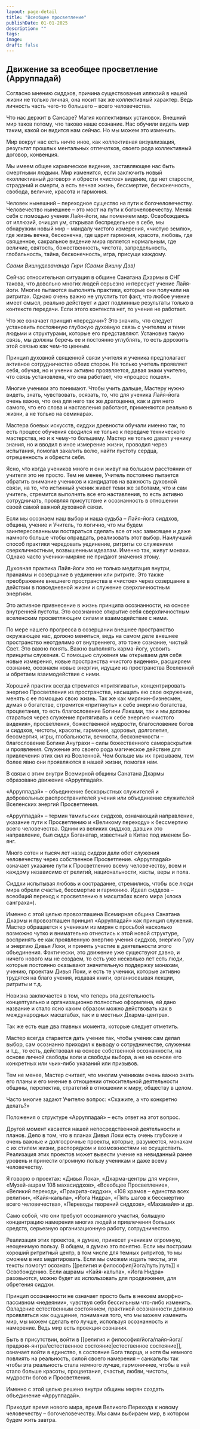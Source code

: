 ```yaml
---
layout: page-detail
title: "Всеобщее просветление"
publishDate: 01-01-2025
description: ""
tags:
image:
draft: false
---
```


## Движение за всеобщее просветление (Арруппадай) 
Согласно мнению сиддхов, причина существования иллюзий в нашей жизни не только личная, она носит так же коллективный характер. Ведь личность часть чего-то большего – всего человечества.

Что нас держит в Сансаре? Магия коллективных установок. Внешний мир таков потому, что таково наше сознание. Нас обучили видеть мир таким, какой он видится нам сейчас. Но мы можем это изменить.

Мир вокруг нас есть ничто иное, как коллективная визуализация, результат прошлых ментальных отпечатков, своего рода коллективный договор, конвенция.

Мы имеем общее кармическое видение, заставляющее нас быть смертными людьми. Мир изменится, если заключить новый «коллективный договор» и обрести «чистое» видение, где нет старости, страданий и смерти, а есть вечная жизнь, бессмертие, бесконечность, свобода, величие, красота и гармония.

Человек нынешний – переходное существо на пути к богочеловечеству. Человечество нынешнее – это мост на пути к богочеловечеству. Меняя себя с помощью учения Лайя-йоги, мы поменяем мир. Освобождаясь от иллюзий, очищая ум, открывая беспредельное в себе, мы обнаружим новый мир – мандалу чистого измерения, «чистую землю», где жизнь вечна, бесконечна, где царит гармония, красота, любовь, где священное, сакральное видение мира является нормальным, где величие, святость, божественность, чистота, запредельность, глобальность, тайна, бесконечность, игра, присущи каждому. 

_Свами Вишнудевананда Гири (Свами Вишну Дэв)_ 

Сейчас относительная ситуация в общине Санатана Дхармы в СНГ такова, что довольно многих людей серьезно интересует учение Лайя-йоги. Многие пытаются выполнять практики, которые они получили на ритритах. Однако очень важно не упустить тот факт, что любое учение имеет смысл, реально действует и дает подлинные результаты только в контексте передачи. Если этого контекста нет, то учение не работает.

Что же означает принцип «передачи»? Это значить, что следует установить постоянную глубокую духовную связь с учителем и теми людьми и структурами, которые его представляют. Установив такую связь, мы должны беречь ее и постоянно углублять, то есть дорожить этой связью как чем-то ценным.

Принцип духовной священной связи учителя и ученика предполагает активное сотрудничество обеих сторон. Не только учитель проявляет себя, обучая, но и ученик активно проявляется, давая знаки учителю, что связь установлена, что она работает, что «процесс пошел».

Многие ученики это понимают. Чтобы учить дальше, Мастеру нужно видеть, знать, чувствовать, осязать, то, что для ученика Лайя-йога очень важна, что она для него так же драгоценна, как и для него самого, что его слова и наставления работают, применяются реально в жизни, а не только на семинарах.

Мастера боевых искусств, сиддхи древности обучали именно так, то есть процесс обучения сводился не только к передаче технического мастерства, но и к чему-то большему. Мастер не только давал ученику знания, но и вводил в иное измерение жизни, проводил через испытания, помогал закалить волю, найти пустоту сердца, отрешенность и обрести себя.

Ясно, что когда учеников много и они живут на большом расстоянии от учителя это не просто. Тем не менее, Учитель постоянно пытается обратить внимание учеников и кандидатов на важность духовной связи, на то, что истинный ученик живет теми же заботами, что и сам учитель, стремится выполнять все его наставления, то есть активно сотрудничать, проявляя присутствие и осознанность в отношении своей самой важной духовной связи.

Если мы осознаем наш выбор и наша судьба – Лайя-йога сиддхов, община, учение и Учитель, то логично, что мы будем заинтересованными постараться сделать все от нас зависящее и даже намного больше чтобы оправдать, реализовать этот выбор. Наилучший способ практики чередовать уединение, ритриты со служением сверхличностным, возвышенным идеалам. Именно так, живут монахи. Однако часто ученики-миряне не придают значения этому.

Духовная практика Лайя-йоги это не только медитация внутри, пранаямы и созерцание в уединении или ритрите. Это также преображение внешнего пространства в «чистое» через созерцание в действии в повседневной жизни и служение сверхличностным энергиям.

Это активное привнесение в жизнь принципа осознанности, на основе внутренней пустоты. Это осознанное открытие себя сверхличностным вселенским просветляющим силам и взаимодействие с ними.

По мере нашего прогресса в созерцании внешнее пространство окружающее нас, должно меняться, ведь на самом деле внешнее пространство неотделимо от внутреннего, это тоже сознание, чистый Свет. Это важно понять. Важно выполнять карма-йогу, усвоить принципы служения. С помощью служения мы открываем для себя новые измерения, новые пространства «чистого видения», расширяем сознание, осознаем новые энергии, идущие из пространства Вселенной и обретаем взаимодействие с ними.

Хороший практик всегда стремится «притягивать», концентрировать энергию Просветления из пространства, насыщать ею свое окружение, менять с ее помощью свою жизнь. Так же как мирянин-бизнесмен, думая о богатстве, стремится «притянуть» к себе энергию богатства, процветания, то есть благословение Богини Лакшми, так и мы должны стараться через служение притягивать к себе энергию «чистого видения», просветления, божественной мудрости, благословение богов и сиддхов, чистоты, красоты, гармонии, здоровья, долголетия, бессмертия, игры, глобальности, вечности, бесконечности – благословение Богини Ануграхи – силы божественного самораскрытия и проявления. Служение это своего рода магическое действие для привлечения этих сил из Вселенной. Чем больше мы их призываем, тем более явно они проявляются в нашей жизни, помогая нам.

В связи с этим внутри Всемирной общины Санатана Дхармы образовано движение «Арруппадай».

«Арруппадай» – объединение бескорыстных служителей и добровольных распространителей учения или объединение служителей Вселенских энергий Просветления.

«Арруппадай» – термин тамильских сиддхов, означающий направление, указание пути к Просветлению и «Великому переходу» к бессмертию всего человечества. Одним из великих сиддхов, давших это направление, был сиддх Боганатар, известный в Китае под именем Бо-янг.

Много сотен и тысяч лет назад сиддхи дали обет служения человечеству через собственное Просветление. «Арруппадай» означает указание пути к Просветлению всему человечеству, всем и каждому независимо от религий, национальности, касты, веры и пола.

Сиддхи испытывая любовь и сострадание, стремились, чтобы все люди мира обрели счастье, бессмертие и гармонию. Идеал сиддхов – всеобщий переход к просветлению в масштабах всего мира («лока санграха»).

Именно с этой целью провозглашена Всемирная община Санатана Дхармы и провозглашен принцип «Арруппадай» как принцип служения. Мастер обращается к ученикам из мирян с просьбой насколько возможно чутко и внимательно отнестись к этой новой структуре, воспринять ее как проявленную энергию учения сиддхов, энергию Гуру и энергию Дивья Локи, и принять участие в деятельности этого объединения. Фактически, это движение уже существуют давно, и ничего нового мы не создаем, то есть уже несколько лет есть люди, которые постоянно оказывают значительную поддержку монахам, учению, проектам Дивья Локи, и есть те ученики, которые активно трудятся на благо учения, издавая книги, организовывая лекции, ритриты и т.д.

Новизна заключается в том, что теперь эта деятельность концептуально и организационно полностью оформлена, ей дано название и стало ясно каким образом можно действовать как в международных масштабах, так и в местных Дхарма-центрах.

Так же есть еще два главных момента, которые следует отметить.

Мастер всегда старается дать учение так, чтобы ученик сам делал выбор, сам осознанно приходил к выводу о сотрудничестве, служении и т.д., то есть, действовал на основе собственной осознанности, на основе личной свободы воли и свободы выбора, а не на основе его конкретных или чьих-либо указаний или призывов.

Тем не менее, Мастер считает, что многим ученикам очень важно знать его планы и его мнение в отношении относительной деятельности общины, перспектив, стратегий в отношении к миру, обществу в целом.

Часто многие задают Учителю вопрос: «Скажите, а что конкретно делать?»

Положения о структуре «Арруппадай» – есть ответ на этот вопрос.

Другой момент касается нашей непосредственной деятельности и планов. Дело в том, что в планах Дивья Локи есть очень глубокие и очень важные и долгосрочные проекты, которые, разумеется, монахам с их стилем жизни, распорядком и возможностями не осуществить. Реализация этих проектов может вывести учение на невиданный ранее уровень и принести огромную пользу ученикам и даже всему человечеству.

Я говорю о проектах: «Дивья Лока», «Дхарма-центры для мирян», «Музей-ашрам 108 махасиддхов», «Всеобщее Просветление», «Великий переход», «Пракрита-сиддхи», «108 храмов – единства всех религии», «Кайя-кальпа», «Йога Нидра», «Пять шагов к бессмертию всего человечества», «Переводы творений сиддхов», «Махамайя» и др.

Само собой, что они требуют осознанного участия, большую концентрацию намерения многих людей и привлечения больших средств, серьезную организационную работу, сотрудничество.

Реализация этих проектов, я думаю, принесет ученикам огромную, неоценимую пользу. В общем, я думаю это понятно. Если мы построим хороший ритритный центр, в том числе для темных ритритов, то мы сможем в них медитировать. Если мы сможем издать тексты, эти тексты помогут осознать [[религия и философия/йога/путь|путь]] к Освобождению. Если ашрамы «Кайя-кальпа», «Йога Нидра» разовьются, можно будет их использовать для продвижения, для обретения сиддхи.

Принцип осознанности не означает просто быть в некоем аморфно-пассивном «недеянии», чувствуя себя бессильным что-либо изменить. Овладение естественным состоянием, практикой осознанности должно проявляться как ощущение, понимания того, что мы можем изменить мир, мы можем сделать его лучше, используя осознанность и намерение. Ведь мир есть проекция сознания.

Быть в присутствии, войти в [[религия и философия/йога/лайя-йога/праджня-янтра/естественное состояние|естественное состояние]], означает войти в единство, в состояние Бога творца, и хотя бы немного повлиять на реальность, силой своего намерения – санкальпы так чтобы эта реальность стала немного лучше, гармоничнее, чтобы в ней стало больше красоты, процветания, счастья, любви, чистоты, мудрости богов и Просветления.

Именно с этой целью решено внутри общины мирян создать объединение «Арруппадай».

Приходит время нового мира, время Великого Перехода к новому человечеству – богочеловечеству. Мы сами выбираем мир, в котором будем жить завтра.

  
